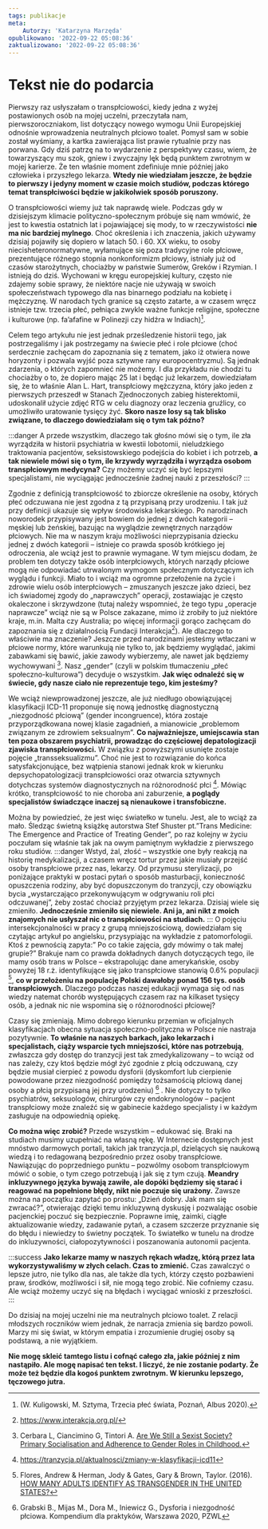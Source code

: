 ```yaml
---
tags: publikacje
meta:
    Autorzy: 'Katarzyna Marzęda'
opublikowano: '2022-09-22 05:08:36'
zaktualizowano: '2022-09-22 05:08:36'
---
```

# Tekst nie do podarcia
Pierwszy raz usłyszałam o transpłciowości, kiedy jedna z wyżej postawionych osób na mojej uczelni, przeczytała nam, pierwszoroczniakom, list dotyczący nowego wymogu Unii Europejskiej odnośnie wprowadzenia neutralnych płciowo toalet. Pomysł sam w sobie został wyśmiany, a kartka zawierająca list prawie rytualnie przy nas porwana. Gdy dziś patrzę na to wydarzenie z perspektywy czasu, wiem, że towarzyszący mu szok, gniew i zwyczajny lęk będą punktem zwrotnym w mojej karierze. Że ten właśnie moment zdefiniuje mnie później jako człowieka i przyszłego lekarza. 
**Wtedy nie wiedziałam jeszcze, że będzie to pierwszy i jedyny moment w czasie moich studiów, podczas którego temat transpłciwości będzie w jakikolwiek sposób poruszony.** 

O transpłciowości wiemy już tak naprawdę wiele. Podczas gdy w dzisiejszym klimacie polityczno-społecznym próbuje się nam wmówić, że jest to kwestia ostatnich lat i pojawiającej się mody, to w rzeczywistości **nie ma nic bardziej mylnego**. Choć określenia i ich znaczenia, jakich używamy dzisiaj pojawiły się dopiero w latach 50. i 60. XX wieku, to osoby niecisheteronormatywne, wyłamujące się poza tradycyjne role płciowe, prezentujące różnego stopnia nonkonformizm płciowy, istniały już od czasów starożytnych, chociażby w państwie Sumerów, Greków i Rzymian. I istnieją do dziś. Wychowani w kręgu europejskiej kultury, często nie zdajemy sobie sprawy, że niektóre nacje nie używają w swoich społeczeństwach typowego dla nas binarnego podziału na kobietę i mężczyznę. W narodach tych granice są często zatarte, a w czasem wręcz istnieje tzw. trzecia płeć, pełniąca zwykle ważne funkcje religijne, społeczne i kulturowe (np. fa’afafine w Polinezji czy hidźra w Indiach)[^1].

Celem tego artykułu nie jest jednak prześledzenie historii tego, jak postrzegaliśmy i jak postrzegamy na świecie płeć i role płciowe (choć serdecznie zachęcam do zapoznania się z tematem, jako iż otwiera nowe horyzonty i pozwala wyjść poza sztywne rany europocentryzmu). Są jednak zdarzenia, o których zapomnieć nie możemy. I dla przykładu nie chodzi tu chociażby o to, że dopiero mając 25 lat i będąc już lekarzem, dowiedziałam się, że to właśnie Alan L. Hart, transpłciowy mężczyzna, który jako jeden z pierwszych przeszedł w Stanach Zjednoczonych zabieg histerektomii, udoskonalił użycie zdjęć RTG w celu diagnozy oraz leczenia gruźlicy, co umożliwiło uratowanie tysięcy żyć. **Skoro nasze losy są tak blisko związane, to dlaczego dowiedziałam się o tym tak późno?** 

:::danger
A przede wszystkim, dlaczego tak głośno mówi się o tym, ile zła wyrządziła w historii psychiatria w kwestii lobotomii, nieludzkiego traktowania pacjentów, seksistowskiego podejścia do kobiet i ich potrzeb, **a tak niewiele mówi się o tym, ile krzywdy wyrządziła i wyrządza osobom transpłciowym medycyna?**
Czy możemy uczyć się być lepszymi specjalistami, nie wyciągając jednocześnie żadnej nauki z przeszłości?
:::


Zgodnie z definicją transpłciowość to zbiorcze określenie na osoby, których płeć odczuwana nie jest zgodna z tą przypisaną przy urodzeniu. I tak już przy definicji ukazuje się wpływ środowiska lekarskiego. Po narodzinach noworodek przypisywany jest bowiem do jednej z dwóch kategorii – męskiej lub żeńskiej, bazując na wyglądzie zewnętrznych narządów płciowych. Nie ma w naszym kraju możliwości nieprzypisania dziecku jednej z dwóch kategorii – istnieje co prawda sposób krótkiego jej odroczenia, ale wciąż jest to prawnie wymagane. W tym miejscu dodam, że problem ten dotyczy także osób interpłciowych, których narządy płciowe mogą nie odpowiadać utrwalonym wymogom społecznym dotyczącym ich wyglądu i funkcji. Miało to i wciąż ma ogromne przełożenie na życie i zdrowie wielu osób interpłciowych – zmuszanych jeszcze jako dzieci, bez ich świadomej zgody do „naprawczych” operacji, zostawiając je często okaleczone i skrzywdzone (tutaj należy wspomnieć, że tego typu „operacje naprawcze” wciąż nie są w Polsce zakazane, mimo iż zrobiły to już niektóre kraje, m.in. Malta czy Australia; po więcej informacji gorąco zachęcam do zapoznania się z działalnością Fundacji Interakcja[^2]). 
Ale dlaczego to właściwie ma znaczenie? Jeszcze przed narodzinami jesteśmy wtłaczani w płciowe normy, które warunkują nie tylko to, jak będziemy wyglądać, jakimi zabawkami się bawić, jakie zawody wybierzemy, ale nawet jak będziemy wychowywani [^3]. Nasz „gender” (czyli w polskim tłumaczeniu „płeć społeczno-kulturowa”) decyduje o wszystkim. 
**Jak więc odnaleźć się w świecie, gdy nasze ciało nie reprezentuje tego, kim jesteśmy?**

We wciąż niewprowadzonej jeszcze, ale już niedługo obowiązującej klasyfikacji ICD-11 proponuje się nową jednostkę diagnostyczną „niezgodność płciową” (gender incongruence), która zostaje przyporządkowana nowej klasie zagadnień, a mianowicie „problemom związanym ze zdrowiem seksualnym”. **Co najważniejsze, umiejscawia stan ten poza obszarem psychiatrii, prowadząc do częściowej depatologizacji zjawiska transpłciowości.** W związku z powyższymi usunięte zostaje pojęcie „transseksualizmu”. Choć nie jest to rozwiązanie do końca satysfakcjonujące, bez wątpienia stanowi jednak krok w kierunku depsychopatologizacji transpłciowości oraz otwarcia sztywnych dotychczas systemów diagnostycznych na różnorodność płci [^4]. Mówiąc krótko, transpłciowość to nie choroba ani zaburzenie, **a poglądy specjalistów świadczące inaczej są nienaukowe i transfobiczne.**

Można by powiedzieć, że jest więc światełko w tunelu. Jest, ale to wciąż za mało. Śledząc świetną książkę autorstwa Stef Shuster pt.”Trans Medicine: The Emergence and Practice of Treating Gender”, po raz kolejny w życiu poczułam się właśnie tak jak na owym pamiętnym wykładzie z pierwszego roku studiów. 
:::danger
Wstyd, żal, złość – wszystkie one były reakcją na historię medykalizacji, a czasem wręcz tortur przez jakie musiały przejść osoby transpłciowe przez nas, lekarzy. Od przymusu sterylizacji, po poniżające praktyki w postaci pytań o sposób masturbacji, konieczność opuszczenia rodziny, aby być dopuszczonym do tranzycji, czy obowiązku bycia „wystarczająco przekonywującym w odgrywaniu roli płci odczuwanej”, żeby zostać chociaż przyjętym przez lekarza. Dzisiaj wiele się zmieniło. **Jednocześnie zmieniło się niewiele. Ani ja, ani nikt z moich znajomych nie usłyszał nic o transpłciowości na studiach.**
:::
 O pojęciu intersekcjonalności w pracy z grupą mniejszościową, dowiedziałam się czytając artykuł po angielsku, przysypiając na wykładzie z patomorfologii. Ktoś z pewnością zapyta:” Po co takie zajęcia, gdy mówimy o tak małej grupie?” Brakuje nam co prawda dokładnych danych dotyczących tego, ile mamy osób trans w Polsce – ekstrapolując dane amerykańskie, osoby powyżej 18 r.ż. identyfikujące się jako transpłciowe stanowią 0.6% populacji [^5], **co w przełożeniu na populację Polski dawałoby ponad 156 tys. osób transpłciowych.** Dlaczego podczas naszej edukacji wymaga się od nas wiedzy natemat chorób występujących czasem raz na kilkaset tysięcy osób, a jednak nic nie wspomina się o różnorodności płciowej?

Czasy się zmieniają. Mimo dobrego kierunku przemian w oficjalnych klasyfikacjach obecna sytuacja społeczno-polityczna w Polsce nie nastraja pozytywnie. **To właśnie na naszych barkach, jako lekarzach i specjalistach, ciąży wsparcie tych mniejszości, które nas potrzebują**, zwłaszcza gdy dostęp do tranzycji jest tak zmedykalizowany – to wciąż od nas zależy, czy ktoś będzie mógł żyć zgodnie z płcią odczuwaną, czy będzie musiał cierpieć z powodu dysforii (dyskomfort lub cierpienie powodowane przez niezgodność pomiędzy tożsamością płciową danej osoby a płcią przypisaną jej przy urodzeniu) [^6] . Nie dotyczy to tylko psychiatrów, seksuologów, chirurgów czy endokrynologów – pacjent transpłciowy może znaleźć się w gabinecie każdego specjalisty i w każdym zasługuje na odpowiednią opiekę. 

**Co można więc zrobić?** Przede wszystkim – edukować się. Braki na studiach musimy uzupełniać na własną rękę. W Internecie dostępnych jest mnóstwo darmowych portali, takich jak tranzycja.pl, dzielących się naukową wiedzą i to redagowaną bezpośrednio przez osoby transpłciowe. Nawiązując do poprzedniego punktu – pozwólmy osobom transpłciowym mówić o sobie, o tym czego potrzebują i jak się z tym czują. **Meandry inkluzywnego języka bywają zawiłe, ale dopóki będziemy się starać i reagować na popełnione błędy, nikt nie poczuje się urażony.** Zawsze można na początku zapytać po prostu: „Dzień dobry. Jak mam się zwracać?”, otwierając dzięki temu inkluzywną dyskusję i pozwalając osobie pacjenckiej poczuć się bezpiecznie. Poprawne imię, zaimki, ciągłe aktualizowanie wiedzy, zadawanie pytań, a czasem szczerze przyznanie się do błędu i niewiedzy to świetny początek. To światełko w tunelu na drodze do inkluzywności, ciałopozytywności i poszanowania autonomii pacjenta. 

:::success
**Jako lekarze mamy w naszych rękach władzę, którą przez lata wykorzystywaliśmy w złych celach. Czas to zmienić.** Czas zawalczyć o lepsze jutro, nie tylko dla nas, ale także dla tych, którzy często pozbawieni praw, środków, możliwości i sił, nie mogą tego zrobić. Nie cofniemy czasu. Ale wciąż możemy uczyć się na błędach i wyciągać wnioski z przeszłości.
:::

Do dzisiaj na mojej uczelni nie ma neutralnych płciowo toalet. Z relacji młodszych roczników wiem jednak, że narracja zmienia się bardzo powoli. Marzy mi się świat, w którym empatia i zrozumienie drugiej osoby są podstawą, a nie wyjątkiem. 

**Nie mogę skleić tamtego listu i cofnąć całego zła, jakie później z nim nastąpiło. Ale mogę napisać ten tekst. I liczyć, że nie zostanie podarty. Że może też będzie dla kogoś punktem zwrotnym. W kierunku lepszego, tęczowego jutra.**

[^1]: (W. Kuligowski, M. Sztyma, Trzecia płeć świata, Poznań, Albus 2020).
[^2]:https://www.interakcja.org.pl/
[^3]: Cerbara L, Ciancimino G, Tintori A. [Are We Still a Sexist Society? Primary Socialisation and Adherence to Gender Roles in Childhood.](https://www.ncbi.nlm.nih.gov/pmc/articles/PMC8950774/)
[^4]: https://tranzycja.pl/aktualnosci/zmiany-w-klasyfikacji-icd11
[^5]: Flores, Andrew & Herman, Jody & Gates, Gary & Brown, Taylor. (2016). [HOW MANY ADULTS IDENTIFY AS TRANSGENDER IN THE UNITED STATES?](https://williamsinstitute.law.ucla.edu/publications/trans-adults-united-states/)
[^6]: Grabski B., Mijas M., Dora M., Iniewicz G., Dysforia i niezgodność płciowa. Kompendium dla praktyków, Warszawa 2020, PZWL